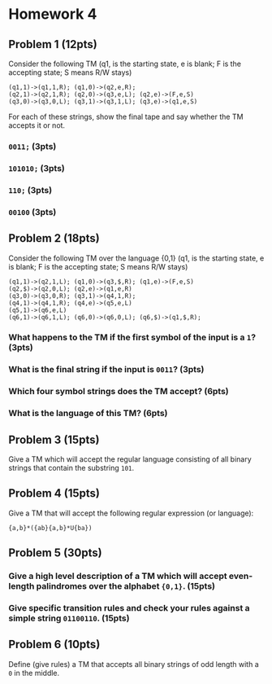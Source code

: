 # Homework 4

## Problem 1 (12pts)

Consider the following TM (q1, is the starting state, e is
blank; F is the accepting state; S means R/W stays)

    (q1,1)->(q1,1,R); (q1,0)->(q2,e,R);
    (q2,1)->(q2,1,R); (q2,0)->(q3,e,L); (q2,e)->(F,e,S)
    (q3,0)->(q3,0,L); (q3,1)->(q3,1,L); (q3,e)->(q1,e,S)

For each of these strings, show the final tape and say whether the TM
accepts it or not.

### `0011;` (3pts)

### `101010;` (3pts)

### `110;` (3pts)

### `00100` (3pts)

## Problem 2 (18pts)

Consider the following TM over the language {0,1} (q1, is the
starting state, e is blank; F is the accepting state; S means R/W stays)

    (q1,1)->(q2,1,L); (q1,0)->(q3,$,R); (q1,e)->(F,e,S)
    (q2,$)->(q2,0,L); (q2,e)->(q1,e,R)
    (q3,0)->(q3,0,R); (q3,1)->(q4,1,R);
    (q4,1)->(q4,1,R); (q4,e)->(q5,e,L)
    (q5,1)->(q6,e,L)
    (q6,1)->(q6,1,L); (q6,0)->(q6,0,L); (q6,$)->(q1,$,R);

### What happens to the TM if the first symbol of the input is a `1`? (3pts)

### What is the final string if the input is `0011`? (3pts)

### Which four symbol strings does the TM accept? (6pts)

### What is the language of this TM? (6pts)

## Problem 3 (15pts)

Give a TM which will accept the regular language consisting of all
binary strings that contain the substring `101`.

## Problem 4 (15pts)

Give a TM that will accept the following regular expression (or language):

    {a,b}*({ab}{a,b}*U{ba})

## Problem 5 (30pts)

### Give a high level description of a TM which will accept even-length palindromes over the alphabet `{0,1}`. (15pts)

### Give specific transition rules and check your rules against a simple string `01100110`. (15pts)

## Problem 6 (10pts)

Define (give rules) a TM that accepts all binary strings of odd length
with a `0` in the middle.
